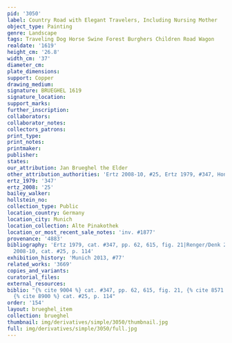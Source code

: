 ```yaml
---
pid: '3050'
label: Country Road with Elegant Travelers, Including Nursing Mother
object_type: Painting
genre: Landscape
tags: Traveling Dog Horse Swine Forest Burghers Children Road Wagon
realdate: '1619'
height_cm: '26.8'
width_cm: '37'
diameter_cm: 
plate_dimensions: 
support: Copper
drawing_medium: 
signature: BRUEGHEL 1619
signature_location: 
support_marks: 
further_inscription: 
collaborators: 
collaborator_notes: 
collectors_patrons: 
print_type: 
print_notes: 
printmaker: 
publisher: 
states: 
our_attribution: Jan Brueghel the Elder
other_attribution_authorities: 'Ertz 2008-10, #25, Ertz 1979, #347, Honig database'
ertz_1979: '347'
ertz_2008: '25'
bailey_walker: 
hollstein_no: 
collection_type: Public
location_country: Germany
location_city: Munich
location_collection: Alte Pinakothek
location_or_most_recent_sale_notes: 'inv. #1877'
provenance: '4883'
bibliography: 'Ertz 1979, cat. #347, pp. 62, 615, fig. 21|Renger/Denk 2002, p. 112|Ertz
  2008-10, cat. #25, p. 114'
exhibition_history: 'Munich 2013, #77'
related_works: '3669'
copies_and_variants: 
curatorial_files: 
external_resources: 
biblio: "{% cite 9004 %} cat. #347, pp. 62, 615, fig. 21, {% cite 8571 %} p. 112,
  {% cite 8900 %} cat. #25, p. 114"
order: '154'
layout: brueghel_item
collection: brueghel
thumbnail: img/derivatives/simple/3050/thumbnail.jpg
full: img/derivatives/simple/3050/full.jpg
---
```

